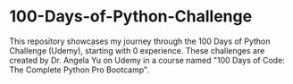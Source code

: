 # 100-Days-of-Python-Challenge
This repository showcases my journey through the 100 Days of Python Challenge (Udemy), starting with 0 experience. These challenges are created by Dr. Angela Yu on Udemy in a course named "100 Days of Code: The Complete Python Pro Bootcamp".

